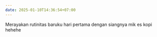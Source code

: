 ```yaml
---
date: 2025-01-10T14:36:54+07:00
---
```

Merayakan rutinitas baruku hari pertama dengan siangnya mik es kopi hehehe